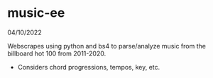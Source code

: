 # music-ee
04/10/2022

Webscrapes using python and bs4 to parse/analyze music from the billboard hot 100 from 2011-2020. 
- Considers chord progressions, tempos, key, etc.
